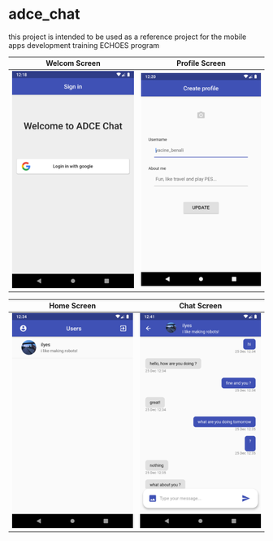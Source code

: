 # adce_chat

this project is intended to be used as a reference project for the mobile apps development training ECHOES program

|                                             Welcom Screen                                              |                                             Profile Screen                                             |
| :----------------------------------------------------------------------------------------------------: | :----------------------------------------------------------------------------------------------------: |
| ![Image](https://github.com/Yacine-Benali/adce_chat/blob/master/screenshots/Screenshot_1608895091.png) | ![Image](https://github.com/Yacine-Benali/adce_chat/blob/master/screenshots/Screenshot_1608895252.png) |


|                                              Home Screen                                               |                                               Chat Screen                                               |
| :----------------------------------------------------------------------------------------------------: | :-----------------------------------------------------------------------------------------------------: |
| ![Image](https://github.com/Yacine-Benali/adce_chat/blob/master/screenshots/Screenshot_1608896051.png) | ![Image](https://github.com/Yacine-Benali/adce_chat/blob/master/screenshots/Screenshot_1608896498.png) |
